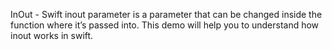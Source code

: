 InOut - Swift inout parameter is a parameter that can be changed inside the function where it’s passed into.
This demo will help you to understand how inout works in swift.
